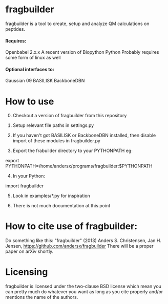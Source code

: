 fragbuilder
===========

fragbuilder is a tool to create, setup and analyze QM calculations on peptides.

#### Requires:
Openbabel 2.x.x
A recent version of Biopython
Python
Probably requires some form of linux as well

#### Optional interfaces to:
Gaussian 09
BASILISK
BackboneDBN



How to use
==========

0) Checkout a version of fragbuilder from this repository

1) Setup relevant file paths in settings.py

2) If you haven't got BASILISK or BackboneDBN installed, then disable import of these modules in fragbuilder.py

3) Export the frabuilder directory to your PYTHONPATH eg:

export PYTHONPATH=/home/andersx/programs/fragbuilder:$PYTHONPATH

4) In your Python:

import fragbuilder


5) Look in examples/*.py for inspiration

6) There is not much documentation at this point


How to cite use of fragbuilder:
===============================
Do something like this:
"fragbuilder" (2013) Anders S. Christensen, Jan H. Jensen, https://github.com/andersx/fragbuilder 
There will be a proper paper on arXiv shortly.

Licensing
=========
fragbuilder is licensed under the two-clause BSD license which mean you can pretty much do whatever you want as long as you cite properly and/or mentions the name of the authors.
